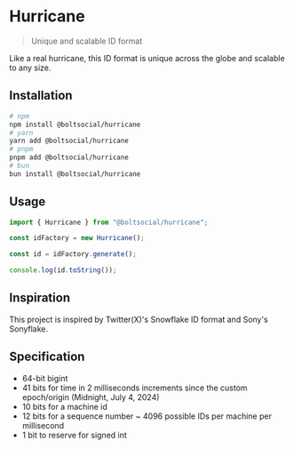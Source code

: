 # Hurricane

> Unique and scalable ID format

Like a real hurricane, this ID format is unique across the globe and scalable to any size.

## Installation

```sh
# npm
npm install @boltsocial/hurricane
# yarn
yarn add @boltsocial/hurricane
# pnpm
pnpm add @boltsocial/hurricane
# bun
bun install @boltsocial/hurricane
```

## Usage

```ts
import { Hurricane } from "@boltsocial/hurricane";

const idFactory = new Hurricane();

const id = idFactory.generate();

console.log(id.toString());
```

## Inspiration

This project is inspired by Twitter(X)'s Snowflake ID format and Sony's Sonyflake.

## Specification

- 64-bit bigint
- 41 bits for time in 2 milliseconds increments since the custom epoch/origin (Midnight, July 4, 2024)
- 10 bits for a machine id
- 12 bits for a sequence number ~ 4096 possible IDs per machine per millisecond
- 1 bit to reserve for signed int
